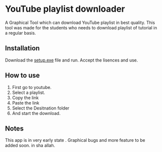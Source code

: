 # YouTube playlist downloader
A Graphical Tool which can download YouTube playlist in best quality. This tool was made for the students who needs to download playlist of tutorial in a regular basis.

## Installation 

Download the <a href="https://drive.google.com/open?id=1JNPN6-ox4vqHQwYR_hkachxHKm4XXtU4">setup.exe<a/> file and run. Accept the lisences and use.


## How to use


1. First go to youtube.
2. Select a playlist.
3. Copy the link 
4. Paste the link 
5. Select the Desitnation folder 
6. And start the download.

## Notes

This app is in very early state . Graphical bugs and more feature to be added soon. in sha allah.
